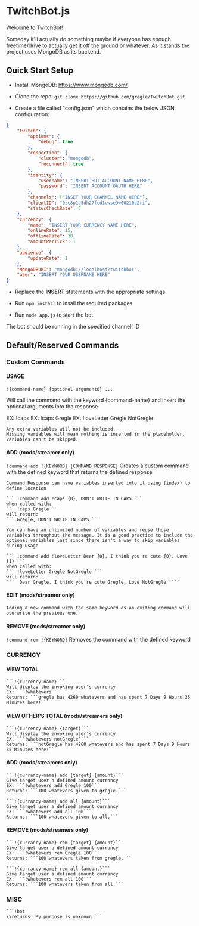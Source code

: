 # TwitchBot.js

Welcome to TwitchBot!

Someday it'll actually do something maybe if everyone has enough freetime/drive to actually get it off the ground or whatever. As it stands the project uses MongoDB as its backend.

## Quick Start Setup

* Install MongoDB: https://www.mongodb.com/

* Clone the repo: `git clone https://github.com/gregle/TwitchBot.git`

* Create a file called "config.json" which contains the below JSON configuration:

```json
{	
	"twitch": {
		"options": { 
			"debug": true 
		},
		"connection": {
			"cluster": "mongodb",
			"reconnect": true
		},
		"identity": {
			"username": "INSERT BOT ACCOUNT NAME HERE",
			"password": "INSERT ACCOUNT OAUTH HERE"
		}, 
		"channels": ["INSET YOUR CHANNEL NAME HERE"],
		"clientID": "9zc8p1u5dh27fcd1uwse9w00210d2ri",
        "statusCheckRate": 5
    },
    "currency": {
        "name": "INSERT YOUR CURRENCY NAME HERE",
        "onlineRate": 15,
        "offlineRate": 30,
        "amountPerTick": 1
    },
    "audience": {
        "updateRate": 1
    },
    "MongoDBURI": "mongodb://localhost/twitchbot",
	"user": "INSERT YOUR USERNAME HERE"
}
```
* Replace the **INSERT** statements with the appropriate settings

* Run `npm install` to insall the required packages

* Run `node app.js` to start the bot

The bot should be running in the specified channel! :D

## Default/Reserved Commands

### Custom Commands

#### USAGE
	!{command-name} {optional-argument0} ...
Will call the command with the keyword {command-name} and insert the optional arguments into the response.

EX: !caps
EX: !caps Gregle
EX: !loveLetter Gregle NotGregle

	Any extra variables will not be included.
	Missing variables will mean nothing is inserted in the placeholder.
	Variables can't be skipped.

#### ADD (mods/streamer only)
```!command add !{KEYWORD} {COMMAND RESPONSE}```
Creates a custom command with the defined keyword that returns the defined response

	Command Response can have variables inserted into it using {index} to define location

	``` !command add !caps {0}, DON'T WRITE IN CAPS ```
	when called with:
	``` !caps Gregle ```
	will return:
	``` Gregle, DON'T WRITE IN CAPS ```

	You can have an unlimited number of variables and reuse those variables throughout the message. It is a good practice to include the optional variables last since there isn't a way to skip variables during usage

	``` !command add !loveLetter Dear {0}, I think you're cute {0}. Love {1} ```
	when called with:
	``` !loveLetter Gregle NotGregle ```
	will return:
	```  Dear Gregle, I think you're cute Gregle. Love NotGregle ````

#### EDIT (mods/streamer only)
	Adding a new command with the same keyword as an exiting command will overwrite the previous one.

#### REMOVE (mods/streamer only)
``` !command rem !{KEYWORD} ```
Removes the command with the defined keyword

### CURRENCY

#### VIEW TOTAL
	```!{currency-name}```
	Will display the invoking user's currency
	EX: ```!whatevers````
	Returns: ```gregle has 4260 whatevers and has spent 7 Days 9 Hours 35 Minutes here!```

#### VIEW OTHER'S TOTAL (mods/streamers only)
	```!{currency-name} {target}```
	Will display the invoking user's currency
	EX: ```!whatevers notGregle````
	Returns: ```notGregle has 4260 whatevers and has spent 7 Days 9 Hours 35 Minutes here!```

#### ADD (mods/streamers only)
	```!{currancy-name} add {target} {amount}```
	Give target user a defined amount currancy
	EX: ```!whatevers add Gregle 100```
	Returns: ```100 whatevers given to gregle.```

	```!{currancy-name} add all {amount}```
	Give target user a defined amount currancy
	EX: ```!whatevers add all 100```
	Returns: ```100 whatevers given to all.```

#### REMOVE (mods/streamers only)
	```!{currancy-name} rem {target} {amount}```
	Give target user a defined amount currancy
	EX: ```!whatevers rem Gregle 100```
	Returns: ```100 whatevers taken from gregle.```

	```!{currancy-name} rem all {amount}```
	Give target user a defined amount currancy
	EX: ```!whatevers rem all 100```
	Returns: ```100 whatevers taken from all.```

### MISC
	```!bot
	\\returns: My purpose is unknown.```
